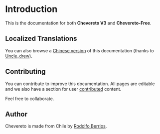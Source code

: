 # Introduction

This is the documentation for both **Chevereto V3** and **Chevereto-Free**.

## Localized Translations

You can also browse a [Chinese version](https://ch.cndrew.cn/) of this documentation (thanks to [Uncle_drew](https://cndrew.cn/)).

## Contributing

You can contribute to improve this documentation. All pages are editable and we also have a section for user [contributed](./contributed.md) content.

Feel free to collaborate.

## Author

Chevereto is made from Chile by [Rodolfo Berrios](http://rodolfoberrios.com/).